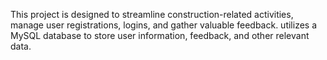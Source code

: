 This project is designed to streamline construction-related activities, manage user registrations, logins, and gather valuable feedback. 
utilizes a MySQL database to store user information, feedback, and other relevant data.
